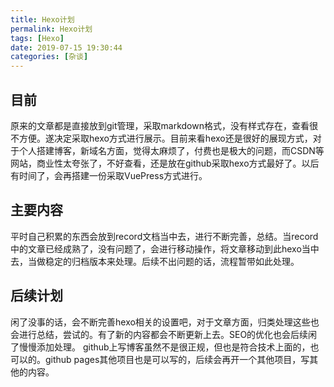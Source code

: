 ```yaml
---
title: Hexo计划
permalink: Hexo计划
tags: [Hexo]
date: 2019-07-15 19:30:44
categories: [杂谈]
---
```


## 目前
原来的文章都是直接放到git管理，采取markdown格式，没有样式存在，查看很不方便。遂决定采取hexo方式进行展示。目前来看hexo还是很好的展现方式，对于个人搭建博客，新域名方面，觉得太麻烦了，付费也是极大的问题，而CSDN等网站，商业性太夸张了，不好查看，还是放在github采取hexo方式最好了。以后有时间了，会再搭建一份采取VuePress方式进行。

## 主要内容
平时自己积累的东西会放到record文档当中去，进行不断完善，总结。当record中的文章已经成熟了，没有问题了，会进行移动操作，将文章移动到此hexo当中去，当做稳定的归档版本来处理。后续不出问题的话，流程暂带如此处理。

## 后续计划
闲了没事的话，会不断完善hexo相关的设置吧，对于文章方面，归类处理这些也会进行总结，尝试的。有了新的内容都会不断更新上去。SEO的优化也会后续闲了慢慢添加处理。
github上写博客虽然不是很正规，但也是符合技术上面的，也可以的。github pages其他项目也是可以写的，后续会再开一个其他项目，写其他的内容。

